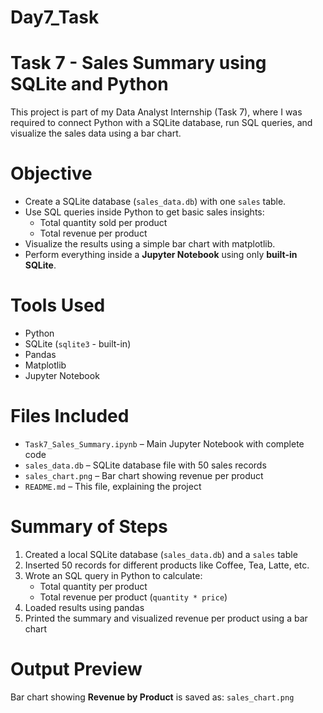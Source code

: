 # Day7_Task

# Task 7 - Sales Summary using SQLite and Python

This project is part of my Data Analyst Internship (Task 7), where I was required to connect Python with a SQLite database, run SQL queries, and visualize the sales data using a bar chart.

# Objective

- Create a SQLite database (`sales_data.db`) with one `sales` table.
- Use SQL queries inside Python to get basic sales insights:
  - Total quantity sold per product
  - Total revenue per product
- Visualize the results using a simple bar chart with matplotlib.
- Perform everything inside a **Jupyter Notebook** using only **built-in SQLite**.

# Tools Used

- Python
- SQLite (`sqlite3` - built-in)
- Pandas
- Matplotlib
- Jupyter Notebook

# Files Included

- `Task7_Sales_Summary.ipynb` – Main Jupyter Notebook with complete code
- `sales_data.db` – SQLite database file with 50 sales records
- `sales_chart.png` – Bar chart showing revenue per product
- `README.md` – This file, explaining the project

# Summary of Steps

1. Created a local SQLite database (`sales_data.db`) and a `sales` table
2. Inserted 50 records for different products like Coffee, Tea, Latte, etc.
3. Wrote an SQL query in Python to calculate:
   - Total quantity per product
   - Total revenue per product (`quantity * price`)
4. Loaded results using pandas
5. Printed the summary and visualized revenue per product using a bar chart

# Output Preview

Bar chart showing **Revenue by Product** is saved as: `sales_chart.png`

